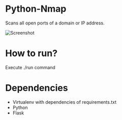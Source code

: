# Python-Nmap
Scans all open ports of a domain or IP address.

![Screenshot](portscanner.png)

# How to run?
Execute ./run command

# Dependencies
- Virtualenv with dependencies of requirements.txt
- Python
- Flask 
